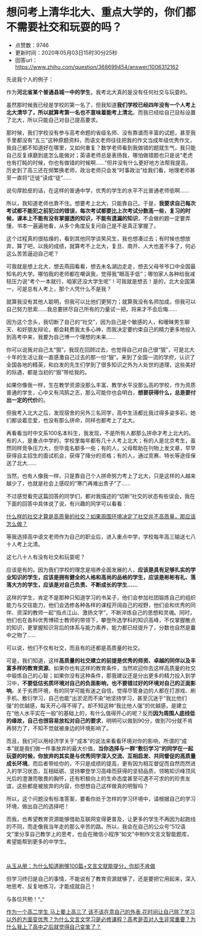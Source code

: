 # 想问考上清华北大、重点大学的，你们都不需要社交和玩耍的吗？
- 点赞数：9746
- 更新时间：2020年05月03日15时30分25秒
- 回答url：https://www.zhihu.com/question/368699454/answer/1006312162
<body>
 <p data-pid="faRzHXVK">先说我个人的例子：</p>
 <p data-pid="cTzh3fn8">作为<b>河北省某个普通县城一中的学生</b>，我考北大真的是没有任何社交与玩耍的。</p>
 <p data-pid="eDbP8nxg">虽然那时候我已经是学校的第一名了，但我知道<b>我们学校已经四年没有一个人考上北大清华了，所以就算考第一名也不意味着能考上清北</b>，而我已经给自己目标设置了北大，所以只能自己对自己提高要求。</p>
 <p data-pid="hEbyQkuz">那时候，我们学校没有参与高考命题的省级名师、没有靠谱而丰富的试题，甚至我手里都没有“五三”这种原题资料，而语文老师往往把我的作文当成年级优秀作文，我自己都不知道好在哪里，又如何重复？数学老师看到我做错的题就生气，我只能自己反复琢磨到底怎么能做对；英语老师总是表扬我，哪怕做错题也只是说“老虎也有打盹的时候，你也有做错的时候啊……”但并没有什么更好地方法帮我提高，历史到了高三还在频繁换老师，政治老师只会发“时事政治”给我们看，地理老师甚至一直将“迁徙”读成“徒”……</p>
 <p data-pid="iguj8t9T">说句厚脸皮的话，在这样的普通中学，优秀的学生的水平不比普通老师低啊……</p>
 <p data-pid="mV0393ZW">所以，我知道老师也靠不住。想要考上北大，只能靠自己。于是，<b>我要求自己每次考试都不能犯之前犯过的错误，每次考试都要比上次考试分数高一些，复习的时候，课本上不能有没有掌握透的知识，不能有遗漏的知识</b>，不会做的题一定要弄懂，书本一遍遍地看，从多个角度反复问自己是不是真正掌握了。</p>
 <p data-pid="UlLYu0Wg">这个过程真的很枯燥的，看到其他同学谈笑风生，我也想凑过去；有时候也想放弃，算了吧，以我的成绩，就算考不上北大，复旦、南开、人大也差不多了，何必这么苦苦逼迫自己呢？</p>
 <p data-pid="GXWgL2gP">可我就是想上北大，想去燕园看看，想去未名湖边走走，想去父母爷爷口中全国最知名的大学。哪怕我的老师都在嘲讽我，觉得我“眼高手低”；哪怕家人各种给我减轻压力说“考个一本就行，咱家还没大学生呢”！可我就是想去！是的，北大全国第一，可是总有人考上，那个人凭什么不是我？</p>
 <p data-pid="FqrToshL">就算我没有其他人聪明，但我可以比他们更努力；就算我没有名师加成，但我可以自己努力思索……我总要拼尽自己所有的力量试一把，将来才不会后悔……</p>
 <p data-pid="UlmakbPy">因为这个念头，我切断了自己的“社交”，因为自己是个敏感的人，和暧昧男生聊天、和好朋友辩论，都会耗费我太多心神，而我决定要约束自己的精力更多地投入到高考中来，我要为自己博一个理想的未来……</p>
 <p data-pid="gbxmfBAG">你可以说我对自己太“狠”，我现在回顾过去，也觉得自己对自己很“狠”，可是北大十年的生活让我一直感激自己过去的那一份“狠”。来到了全国一流的学府，认识了全国各地的精英，和白发的先生们学到了很多知识之外为人处世的道理，这些美好的际遇，都是当初的“狠”带给我的。</p>
 <p data-pid="6Kc2KGXP">如果你像我一样，生在教学资源没那么丰富、教学水平没那么高的学校，作为资质普通的学生，心中又有鸿鹄之志，那么可能你也会明白，<b>想要获得什么，总是要付出一定的代价</b>的。</p>
 <p data-pid="lIgA4lNR">但我考入北大之后，发现宿舍的另外三名同学，高中生活都比我过得多姿多彩。她们都谈着恋爱，也没有那么拼命，同样也都考上了北大。</p>
 <p data-pid="6ZbmJIiX">再看看当时中文系100名本科生，我发现，不是所有人都那么拼命才考上北大的。有的人，是重点中学的，学校里每年都有几十人考上北大；有的人是北京考生，虽然同样竞争压力大，但毕竟名额多一些；有的人，父母帮助在刊物上发文章，早早获得自主招生的面试机会，获得了降分的资格；有的人，通过竞赛、特长等途径保送了北大……</p>
 <p data-pid="N958t2Tj">当然，也有人像我一样，只是靠自己个人拼命努力考上了北大，只是这样的人越来越少了，也就是社会上感叹的“寒门再难出贵子”了……</p>
 <p data-pid="nYdkl8Dz">不过感觉看完这篇回答的同学们，都对我描述的“切断”社交的状态有些误会，我在下面的回答中具体说了说，有兴趣的同学可以看看：</p><a href="https://www.zhihu.com/question/391253224/answer/1193242004" data-draft-node="block" data-draft-type="link-card" data-image="https://pic3.zhimg.com/v2-439face0f8b0c77cb56ccd8cec61bbf2_120x160.jpg" data-image-width="728" data-image-height="971" class="internal">什么样的社交才算是高质量的社交？如果周围环境决定了社交并不高质量，那应该怎么做？</a>
 <p data-pid="pqE-Sdm6">等我选择高中语文老师作为自己的职业后，进入重点中学，学校每年高三输送七八十人考上北清。</p>
 <p data-pid="zG6fIn_B">这七八十人有没有社交和玩耍呢？</p>
 <p data-pid="2bQ7FGri">应该是有的。因为我们学校的理念是培养全面发展的人，<b>应该是具有足够扎实的学业知识的学生，应该是拥有健全的人格和高尚的品格的学生，应该是彬彬有礼、落落大方的学生，应该是对自己负责、不断成长的学生……</b></p>
 <p data-pid="Ybqav1Sc">这样的学生，肯定不是那种只知道学习的书呆子，他们会参加社团锻炼自己的组织能力与交往能力，他们会选修各种各样的课程开阔自己的视野，他们会和优秀的同伴、资深的教师一起“指点江山、激扬文字”，不断淬炼自己的思想和灵魂。同时，他们也在各科优秀博硕士教师的带领下，攀登所选学科的知识高峰，不仅掌握散点的知识，更掌握知识背后的体系与能力素养，能力都已经提升了，分数也自然是囊中之物了……</p>
 <p data-pid="4oZ4pxef">可以说，他们不仅有社交，而且有的还都是高质量的社交。</p>
 <p data-pid="x7AsSnXP">可是，我们知道，这样<b>高质量的社交建立的前提是优秀的师资、卓越的同伴以及丰富多样的教育资源</b>。如果你也有这样的教育条件，当然欢迎你去这样高质量的社交中锻炼自己的心智；如果你没有这种条件，那我建议还是分出更多的精力投入到学习中，<b>不要低估劣质环境对自己的负面影响，也不要错过好的环境对自己的正面影响</b>。关于劣质环境，有的同学可能有迷之自信，觉得尽管身边的人都在打游戏、刷手机、敷衍学习，自己也能“出淤泥而不染”地坚持学习，甚至沉迷于“我比他们强”的优越感，每天开心得不得了。却不知这种“我比他人强”的优越感，是建立在“他人水平实在一般”的基础上的，有什么值得开心的呢？反而<b>因为周围人底线低的缘故，自己也很容易放松对自己的要求</b>，明明可以做到90分，做到70分就不肯再努力了，不知不觉就被身边的环境影响了。</p>
 <p data-pid="bq8YxJzp">而且，我们可以用经济学关于“成本”的说法来看看环境对你的影响，所谓的“成本”就是我们做一件事放弃的最大价值，<b>当你选择与一群“敷衍学习”的同学在一起玩耍的时候，你放弃的其实是与优秀同学深入交流、互相启发、共同督促的高质量成长环境</b>。而后者带给你的，不只是成绩的提高，更有因为相互督促而自然而然进入的学习状态，互相砥砺、坚持攀登学习高峰而获得的坚韧品质，领略知识峰顶风光后的澄澈而敬畏的胸怀，还有积极向上的生命态度甚至可遇不可求的的珍贵友谊，这些都是被放弃的内容，你想想自己这样做真的明智吗？</p>
 <p data-pid="6zt0riRi">所以，这个问题没有标准答案，要看你处于怎样的学习环境中，请根据自己的学习环境，做出自己的选择吧！</p>
 <p data-pid="r31V-Wca">而我，也希望教育资源能够借助互联网变得更普及，让更多的学生不再因为起跑线的不同，而走像我当年走的那么辛苦的路。所以，我会在自己的公众号“512语文”里分享自己教学上的思考，也会在微信小程序“如文”中制作文言文智能题库，希望能帮到更多的中学生。</p>
 <p class="ztext-empty-paragraph"><br></p><a href="https://zhuanlan.zhihu.com/p/105922565" data-draft-node="block" data-draft-type="link-card" class="internal">从玉从册：为什么知道刷够100篇+文言文就能提分，你却不肯做</a>
 <p data-pid="ey-xPOmK">但学习终归是自己的事情，不能说有了教育资源就够了，还是要把它用起来，深入地思考、反复地练习，才能成就自己！</p>
 <p data-pid="l7ZoFiNn">与各位共勉！^_^</p><a href="https://www.zhihu.com/question/372334532/answer/1032981648" data-draft-node="block" data-draft-type="link-card" class="internal">作为一个高二学生 马上要上高三了 该不该在意自己的外表 花时间让自己除了学习以外的方面变优秀？</a><a href="https://www.zhihu.com/question/60605054/answer/1032280552" data-draft-node="block" data-draft-type="link-card" class="internal">为什么文言文学习是必修课程？</a><a href="https://www.zhihu.com/question/370610183/answer/1024877488" data-draft-node="block" data-draft-type="link-card" data-image="https://pic3.zhimg.com/v2-9e371528522e6e8af4a018d633bd7046_180x120.jpg" data-image-width="640" data-image-height="387" class="internal">高考是否对人生非常重要？</a><a href="https://www.zhihu.com/question/65444302/answer/1022734923" data-draft-node="block" data-draft-type="link-card" class="internal">为什么我上了高中之后就觉得自己变笨了？</a>
 <p></p>
</body>